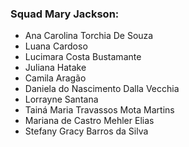 ### Squad Mary Jackson:

* Ana Carolina Torchia De Souza
* Luana Cardoso
* Lucimara Costa Bustamante
* Juliana Hatake
* Camila Aragão
* Daniela do Nascimento Dalla Vecchia
* Lorrayne Santana
* Tainá Maria Travassos Mota Martins
* Mariana de Castro Mehler Elias
* Stefany Gracy Barros da Silva
